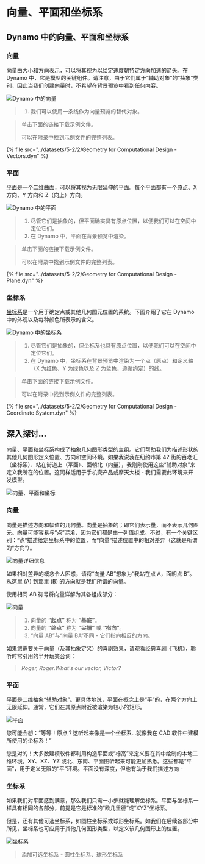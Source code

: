 # 向量、平面和坐标系

## Dynamo 中的向量、平面和坐标系

### 向量

[向量](2-vectors.md#vector-1)由大小和方向表示，可以将其视为以给定速度朝特定方向加速的箭头。在 Dynamo 中，它是模型的关键组件。请注意，由于它们属于“辅助对象”的“抽象”类别，因此当我们创建向量时，不希望在背景预览中看到任何内容。

![Dynamo 中的向量](../images/5-2/2/GeometryforComputationalDesign-vectors.jpg)

> 1. 我们可以使用一条线作为向量预览的替代对象。

> 单击下面的链接下载示例文件。
>
> 可以在附录中找到示例文件的完整列表。

{% file src="../datasets/5-2/2/Geometry for Computational Design - Vectors.dyn" %}

### 平面

[平面](2-vectors.md#plane-1)是一个二维曲面，可以将其视为无限延伸的平面。每个平面都有一个原点、X 方向、Y 方向和 Z（向上）方向。

![Dynamo 中的平面](../images/5-2/2/GeometryforComputationalDesign-plane.jpg)

> 1. 尽管它们是抽象的，但平面确实具有原点位置，以便我们可以在空间中定位它们。
> 2. 在 Dynamo 中，平面在背景预览中渲染。

> 单击下面的链接下载示例文件。
>
> 可以在附录中找到示例文件的完整列表。

{% file src="../datasets/5-2/2/Geometry for Computational Design - Plane.dyn" %}

### 坐标系

[坐标系](2-vectors.md#coordinate-system-1)是一个用于确定点或其他几何图元位置的系统。下图介绍了它在 Dynamo 中的外观以及每种颜色所表示的含义。

![Dynamo 中的坐标系](../images/5-2/2/GeometryforComputationalDesign-Coordinate.jpg)

> 1. 尽管它们是抽象的，但坐标系也具有原点位置，以便我们可以在空间中定位它们。
> 2. 在 Dynamo 中，坐标系在背景预览中渲染为一个点（原点）和定义轴（X 为红色、Y 为绿色以及 Z 为蓝色，遵循约定）的线。

> 单击下面的链接下载示例文件。
>
> 可以在附录中找到示例文件的完整列表。

{% file src="../datasets/5-2/2/Geometry for Computational Design - Coordinate System.dyn" %}

## 深入探讨...

向量、平面和坐标系构成了抽象几何图形类型的主组。它们帮助我们为描述形状的其他几何图形定义位置、方向和空间环境。如果我说我在纽约市第 42 街的百老汇（坐标系）、站在街道上（平面）、面朝北（向量），我刚刚使用这些“辅助对象”来定义我所在的位置。这同样适用于手机壳产品或摩天大楼 - 我们需要此环境来开发模型。

![向量、平面和坐标](../images/5-2/2/VectorsPlanesCoodinates.jpg)

### 向量

向量是描述方向和幅值的几何量。向量是抽象的；即它们表示量，而不表示几何图元。向量可能容易与“点”混淆，因为它们都是由一列值组成。不过，有一个关键区别：“点”描述给定坐标系中的位置，而“向量”描述位置中的相对差异（这就是所谓的“方向”）。

![向量详细信息](../images/5-2/2/Vector-Detailed.jpg)

如果相对差异的概念令人困惑，请将“向量 AB”想象为“我站在点 A，面朝点 B”。从这里 (A) 到那里 (B) 的方向就是我们所谓的向量。

使用相同 AB 符号将向量详解为其各组成部分：

![向量](../images/5-2/2/Vector.jpg)

> 1. 向量的 **“起点”** 称为 **“基底”**。
> 2. 向量的 **“终点”** 称为 **“尖端”** 或 **“指向”**。
> 3. “向量 AB”与“向量 BA”不同 - 它们指向相反的方向。

如果您需要关于向量（及其抽象定义）的喜剧效果，请观看经典喜剧《飞机》，聆听时常引用的半开玩笑台词：

> _Roger, Roger.What's our vector, Victor?_

### 平面

平面是二维抽象“辅助对象”。更具体地说，平面在概念上是“平”的，在两个方向上无限延伸。通常，它们在其原点附近被渲染为较小的矩形。

![平面](../images/5-2/2/Plane.jpg)

您可能会想：“等等！原点？这听起来像是一个坐标系...就像我在 CAD 软件中建模所使用的坐标系！”

您是对的！大多数建模软件都利用构造平面或“标高”来定义要在其中绘制的本地二维环境。XY、XZ、YZ 或北、东南、平面图听起来可能更加熟悉。这些都是“平面”，用于定义无限的“平”环境。平面没有深度，但也有助于我们描述方向 -

### 坐标系

如果我们对平面感到满意，那么我们只需一小步就能理解坐标系。平面与坐标系一样具有相同的各部分，前提是它是标准的“欧几里德”或“XYZ”坐标系。

但是，还有其他可选坐标系，如圆柱坐标系或球形坐标系。如我们在后续各部分中所见，坐标系也可应用于其他几何图形类型，以定义该几何图形上的位置。

![坐标系](../images/5-2/2/CoordinateSystem.jpg)

> 添加可选坐标系 - 圆柱坐标系、球形坐标系
